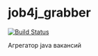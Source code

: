# job4j_grabber

[![Build Status](https://app.travis-ci.com/IvanPavlovets/job4j_grabber.svg?branch=master)](https://app.travis-ci.com/IvanPavlovets/job4j_grabber)


Агрегатор java вакансий
